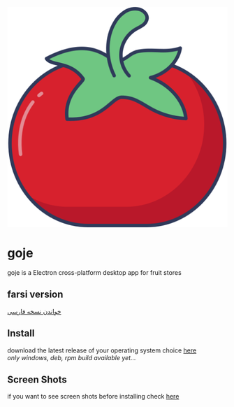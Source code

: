 ![goje logo](src/assets/goje.png)

# goje

goje is a Electron cross-platform desktop app for fruit stores

## farsi version

[خواندن نسخه فارسی](README-fa.md)

## Install

download the latest release of your operating system choice [here](https://github.com/imkarimkarim/goje/releases) <br>
<i> only windows, deb, rpm build available yet... </i>

## Screen Shots

if you want to see screen shots before installing check [here](docs/DOCS.md)
